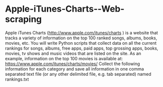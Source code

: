 # Apple-iTunes-Charts--Web-scraping

Apple iTunes Charts (http://www.apple.com/itunes/charts ) is a website that tracks a
variety of information on the top 100 ranked songs, albums, books, movies, etc. You will write
Python scripts that collect data on all the current rankings for songs, albums, free apps, paid apps,
top grossing apps, books, movies, tv shows and music videos that are listed on the site. As an
example, information on the top 100 movies is available at:
https://www.apple.com/itunes/charts/movies/
Collect the following information for each category and save all information in one comma separated
text file (or any other delimited file, e.g. tab separated) named rankings.txt
